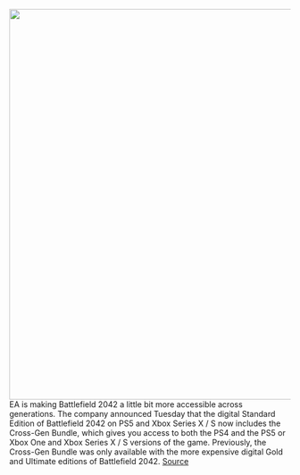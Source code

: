 <img src='https://cdn.vox-cdn.com/thumbor/6N6dysNAh047wo_JLVL9oETOMzQ=/0x0:800x450/1200x800/filters:focal(336x161:464x289)/cdn.vox-cdn.com/uploads/chorus_image/image/69956069/RevealScreenshot_15_VistaBorderline_3840x2160_NoLogo.0.jpeg' width='700px' /><br/>
EA is making Battlefield 2042 a little bit more accessible across generations. The company announced Tuesday that the digital Standard Edition of Battlefield 2042 on PS5 and Xbox Series X / S now includes the Cross-Gen Bundle, which gives you access to both the PS4 and the PS5 or Xbox One and Xbox Series X / S versions of the game. Previously, the Cross-Gen Bundle was only available with the more expensive digital Gold and Ultimate editions of Battlefield 2042.
<a href='https://www.theverge.com/2021/10/5/22711110/battlefield-2042-next-cross-gen-digital-standard-edition'> Source <a/>